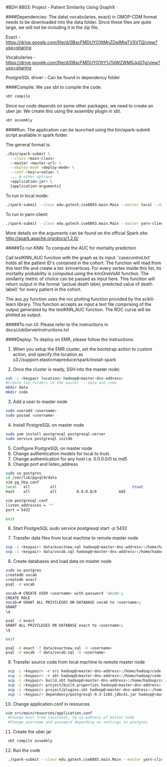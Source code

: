 #BDH 8803: Project - Patient Similarity Using GraphX

####Dependencies: 
The data( vocabularies, exact) in OMOP-CDM format needs to be downloaded into the data folder. 
Since these files are quite large, we will not be including it in the zip file.

Exact - https://drive.google.com/file/d/0BxcFMDUYO1ItMnZDelMtaTVSVTQ/view?usp=sharing

Vocabularies  - https://drive.google.com/file/d/0BxcFMDUYO1ItY1JTdWZWM0JpQTg/view?usp=sharing

PostgreSQL driver - Can be found in dependency folder

####Compile: 
We use sbt to compile the code. 
```bash 
sbt compile 
```

Since our code depends on some other packages, we need to create an uber jar. We create this using the assembly plugin in sbt.
```bash
sbt assembly
```

####Run: 
The application can be launched using the bin/spark-submit script available in spark folder.

The general format is:
```bash 
./bin/spark-submit \
  --class <main-class>
  --master <master-url> \
  --deploy-mode <deploy-mode> \
  --conf <key>=<value> \
  ... # other options
  <application-jar> \
  [application-arguments]
  ```

To run in local mode:

```bash
./spark-submit --class edu.gatech.cse8803.main.Main --master local --driver-memory 5G  /Users/rhea/rheahome/Spring2015/BDH8803/Project/target/scala-2.10/cse8803_project_template-assembly-1.0.jar```
```

To run in yarn-client:

```bash
./spark-submit --class edu.gatech.cse8803.main.Main --master yarn-client --driver-memory 10G --executor-memory 10G --jars /home/hadoop/code/postgresql-9.3-1103.jdbc41.jar /home/hadoop/code/target/scala-2.10/cse8803_project_template-assembly-1.0.jar
```

More details on the arguments can be found on the official Spark site: http://spark.apache.org/docs/1.2.0/

#####To run KNN:
To compute the AUC for mortality prediction

Call testKNN_AUC function with the graph as its input. 'casecontrol.txt' holds all the patient ID's contained in the cohort. The function will read from this text file and create a list: knnvertices. For every vertex inside this list, its mortality probability is computed using the knnOneVsAll function. The similairty metric of choice can be passed as input here. This function will return output in the format '(actual death label, predicted value of death label)' for every patient in the cohort.

The auc.py function uses the roc plotting function provided by the scikit-learn library. This function accepts as input a text file comprising of the output generated by the testKNN_AUC function. The ROC curve will be plotted as output.

#####To run UI:
Please refer to the instructions in docs/JobServerInstructions.txt

####Deploy:
To deploy on EMR, please follow the instructions:

1. When you setup the EMR cluster, set the bootstrap action to custom action,
and specify the location as
s3://support.elasticmapreduce/spark/install-spark

2. Once the cluster is ready, SSH into the master node:
  ```bash
  ssh -i <keypair location> hadoop@<master-dns-address>
  #Create two folders in the master  - data and code 
  mkdir data
  mkdir code
  ```

3. Add a user to master node
  ```bash
  sudo useradd <username>
  sudo passwd <username>
  ```

4. Install PostgreSQL on master node
  ```bash
  sudo yum install postgresql postgresql-server
  sudo service postgresql initdb
  ```

5. Configure PostgreSQL on master node
  1. Change authentication models for local to trust.
  2. Change authentication for any host i.e. 0.0.0.0/0 to md5
  3. Change port and listen_address
  ```bash
  sudo su postgres 
  cd /var/lib/pgsql9/data
  vim pg_hba.conf
  local   all         all                                  trust
  host    all         all         0.0.0.0/0          md5
  
  vim postgresql.conf
  listen_addresses = '*' 
  port = 5432

  exit
  ``` 
6. Start PostgreSQL
sudo service postgresql start -p 5432

7. Transfer data files from local machine to remote master node
  ```bash
  scp -i <keypair> data/exactnew.sql hadoop@<master-dns-address>:/home/hadoop/data
  scp -i <keypair> data/vocab.sql hadoop@<master-dns-address>:/home/hadoop/data 
  ```

8. Create databases and load data on master node
  ```bash
  sudo su postgres
  createdb vocab
  createdb exact
  psql -d vocab
  
  vocab=# CREATE USER <username> with password 'abcde';
  CREATE ROLE
  vocab=# GRANT ALL PRIVILEGES ON DATABASE vocab to <username>;
  GRANT
  \q
  
  psql -d exact
  GRANT ALL PRIVILEGES ON DATABASE exact to <username>;
  \q 
  
  exit
  
  psql -d exact -f data/exactnew.sql -U <username>
  psql -d vocab -f data/vocab.sql -U <username>
  ```
9. Transfer source code from local machine to remote master node
 ```bash
  scp -i <keypair> -r src hadoop@<master-dns-address>:/home/hadoop/code
  scp -i <keypair> -r sbt hadoop@<master-dns-address>:/home/hadoop/code
  scp -i <keypair> build.sbt hadoop@<master-dns-address>:/home/hadoop/code
  scp -i <keypair> project/build.properties hadoop@<master-dns-address>:/home/hadoop/code/project
  scp -i <keypair> project/plugins.sbt hadoop@<master-dns-address>:/home/hadoop/code/project
  scp -i <keypair> dependency/postgresql-9.3-1103.jdbc41.jar hadoop@<master-dns-address>:/home/hadoop/code
  ```
  
10. Change application.conf in resources 
 ```bash
 vim src/main/resources/application.conf
  #Change host from localhost, to ip-address of master node 
  #Change username and password depending on settings in postgres
  ```
  
11. Create the uber jar
 ```bash
  sbt compile assembly
  ```

12. Run the code
 ```bash
  ./spark-submit --class edu.gatech.cse8803.main.Main --master yarn-client --driver-memory 10G --executor-memory 10G --executor-cores 2 --num-executors 4 --jars /home/hadoop/code/postgresql-9.3-1103.jdbc41.jar /home/hadoop/code/target/scala-2.10/cse8803_project_template-assembly-1.0.jar
  ```
